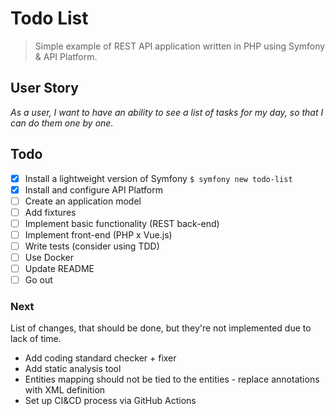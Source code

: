 # Todo List
> Simple example of REST API application written in PHP using Symfony & API Platform.

## User Story
*As a user, I want to have an ability to see a list of tasks for my day, so that I can do them one by one.*

## Todo
- [x] Install a lightweight version of Symfony `$ symfony new todo-list`
- [x] Install and configure API Platform
- [ ] Create an application model
- [ ] Add fixtures
- [ ] Implement basic functionality (REST back-end)
- [ ] Implement front-end (PHP x Vue.js)
- [ ] Write tests (consider using TDD)
- [ ] Use Docker
- [ ] Update README
- [ ] Go out

### Next
List of changes, that should be done, but they're not implemented due to lack of time. 
- Add coding standard checker + fixer
- Add static analysis tool
- Entities mapping should not be tied to the entities - replace annotations with XML definition 
- Set up CI&CD process via GitHub Actions
